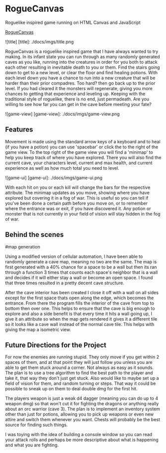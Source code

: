 # RogueCanvas
Roguelike inspired game running on HTML Canvas and JavaScript

[RogueCanvas][roguecanvas]

[roguecanvas]: https://jon-melnick.github.io/RogueCanvas/

![title]
[title]: ./docs/imgs/title.png

RogueCanvas is a roguelike inspired game that I have always wanted to try making. In its infant state you can run through as many randomly generated caves as you like, running into the creatures in order for you both to attack each other resulting in inevitable death to you or them. Find the stairs going down to get to a new level, or clear the floor and find healing potions. With each level down you have a chance to run into a new creature that will be harder than their prior compadres. Too hard? then go back up to the prior level. If you had cleared it the monsters will regenerate, giving you more chances to getting that experience and leveling up. Keeping with the traditional style of roguelike, there is no end, just permadeath. Are you willing to see how far you can get in the cave before meeting your fate?


![game-view]
[game-view]: ./docs/imgs/game-view.png


## Features

Movement is made using the standard arrow keys of a keyboard and to heal (if you have a potion) you can use 'spacebar' or click the to the right of the game view. To the top right of the game view you will find a 'minimap' to help you keep track of where you have explored. There you will also find the current cave, your characters level, current and max health, and current experience as well as how much total you need to level.

![game-ui]
[game-ui]: ./docs/imgs/game-ui.png

With each hit on you or each kill will change the bars for the respective attribute. The minimap updates as you move, showing where you have explored but covering it in a fog of war. This is useful so you can tell if you've been done a certain path before you move on, or to remember where the entrance was or exit, if you have discovered it. Any potion or monster that is not currently in your field of vision will stay hidden in the fog of war.


## Behind the scenes

#map generation

Using a modified version of cellular automation, I have been able to randomly generate a cave map, meaning no two are the same. The map is first generated with a 40% chance for a space to be a wall but then its ran through a function 3 times that counts each space's neighbor that is a wall and decides if it will either stay a wall or become an open space. I found that three times resulted in a pretty decent cave structure.

After the cave interior has been created I close it off with a wall on all sides except for the first space thats open along the edge, which becomes the entrance. From there the program fills the interior of the cave from top to bottom then over one. This helps to ensure that the cave is big enough to explore and also a side benefit is that every time it hits a wall going up, I give it an attribute so when the map gets rendered it gives it a different tile so it looks like a cave wall instead of the normal cave tile. This helps with giving the map a isometric view.



## Future Directions for the Project

For now the enemies are running stupid. They only move if you get within 2 spaces of them, and at that point they will just follow you unless you are able to get them stuck around a corner. Not always as easy as it sounds. The plan is to use a tree algorithm to find the best path to the player and take it, that way they don't just get stuck. Also would like to maybe set up a field of vision for them, and random turning or steps. That way it could be possible to sneak up on them to deal double dmg for the first hit.

The players weapon is just a weak d4 dagger (meaning you can do up to 4 weapon dmg) so that won't cut it for fighting the dragons or anything really about an orc warrior (cave 3). The plan is to implement an inventory system other than just for potions, allowing you to pick up weapons or even new attire and switch them whenever you want. Chests will probably be the best source for finding such things.

I was toying with the idea of building a console window so you can read your attack rolls and perhaps be more descriptive about what is happening and what you are fighting.
